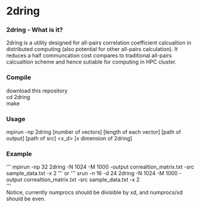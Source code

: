 # 2dring
### 2dring - What is it?
2dring is a utility designed for all-pairs correlation coefficient calcualtion in distributed computing (also potential for other all-pairs calculation). It reduces a half communcation cost compares to traditional all-pairs calcualtion scheme and hence sutiable for computing in HPC cluster. <br />

### Compile
download this repository <br />
cd 2dring <br />
make <br />

### Usage
mpirun -np <numprocs> 2dring <N> [number of vectors] <M> [length of each vector] <output> [path of output] <src> [path of src] <x_d> [x dimension of 2dring] <br />
### Example 
'''
mpirun -np 32 2dring -N 1024 -M 1000 -output correaltion_matrix.txt -src sample_data.txt -x 2
'''
or
'''
srun -n 16 -d 24 2dring -N 1024 -M 1000 -output correaltion_matrix.txt -src sample_data.txt -x 2 <br />
'''  
Notice, currently numprocs should be divisible by xd, and numprocs/xd should be even. <br />
